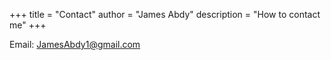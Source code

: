 +++
title = "Contact"
author = "James Abdy"
description = "How to contact me"
+++

Email: [JamesAbdy1@gmail.com](mailto:JamesAbdy1@gmail.com)